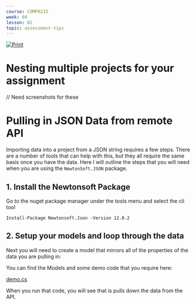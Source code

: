 ```yaml
---
course: COMP6215
week: 04
lesson: 02
topic: assessment-tips
---
```


[![Print](https://img.shields.io/badge/DOWNLOAD_PDF-CLICK_HERE-blue.svg)](https://github.com/ToiOhomaiBCS/COMP6215-Course-Material/raw/master/week04/session02/assessment_tips.pdf)

# Nesting multiple projects for your assignment

// Need screenshots for these

# Pulling in JSON Data from remote API

Importing data into a project from a JSON string requires a few steps. There are a number of tools that can help with this, but they all require the same basis once you have the data. Here I will outline the steps that you will need when you are using the `NewtonSoft.JSON` package.

## 1. Install the Newtonsoft Package

Go to the nuget package manager under the tools menu and select the cli tool

```
Install-Package Newtonsoft.Json -Version 12.0.2
```

## 2. Setup your models and loop through the data

Next you will need to create a model that mirrors all of the properties of the data you are pulling in:

You can find the Models and some demo code that you require here:

[demo.cs](demo.cs)

When you run that code, you will see that is pulls down the data from the API.